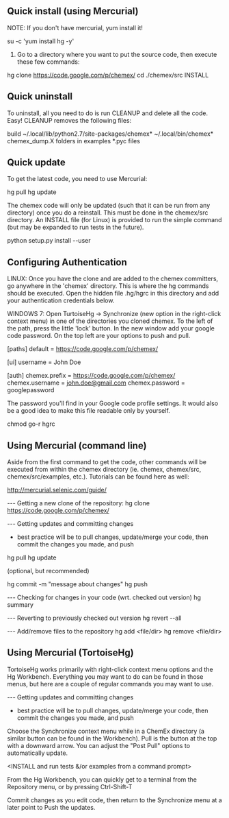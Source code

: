 Quick install (using Mercurial)
-------------------------------
NOTE: If you don't have mercurial, yum install it!

su -c 'yum install hg -y'


1) Go to a directory where you want to put the source code,
then execute these few commands:

hg clone https://code.google.com/p/chemex/
cd ./chemex/src
INSTALL

Quick uninstall
---------------
To uninstall, all you need to do is run CLEANUP and delete all the code.
Easy! CLEANUP removes the following files:

build
~/.local/lib/python2.7/site-packages/chemex*
~/.local/bin/chemex*
chemex_dump.X folders in examples
*.pyc files

Quick update
------------
To get the latest code, you need to use Mercurial:

hg pull
hg update

The chemex code will only be updated (such that it can be run from any
directory) once you do a reinstall. This must be done in the chemex/src
directory. An INSTALL file (for Linux) is provided to run the simple
command (but may be expanded to run tests in the future).

python setup.py install --user



Configuring Authentication
--------------------------
LINUX: Once you have the clone and are added to the chemex committers, go
anywhere in the 'chemex' directory. This is where the hg commands should be
executed. Open the hidden file .hg/hgrc in this directory and add your
authentication credentials below.

WINDOWS 7: Open TurtoiseHg -> Synchronize (new option in the right-click
context menu) in one of the directories you cloned chemex.  To the left of the
path, press the little 'lock' button. In the new window add your google code
password. On the top left are your options to push and pull.

[paths]
default = https://code.google.com/p/chemex/

[ui]
username = John Doe

[auth]
chemex.prefix = https://code.google.com/p/chemex/
chemex.username = john.doe@gmail.com
chemex.password = googlepassword

The password you'll find in your Google code profile settings. It would also
be a good idea to make this file readable only by yourself.

chmod go-r hgrc



Using Mercurial (command line)
------------------------------
Aside from the first command to get the code, other commands will be
executed from within the chemex directory (ie. chemex, chemex/src,
chemex/src/examples, etc.). Tutorials can be found here as well:

http://mercurial.selenic.com/guide/

--- Getting a new clone of the repository:
hg clone https://code.google.com/p/chemex/

--- Getting updates and committing changes
- best practice will be to pull changes, update/merge your code,
  then commit the changes you made, and push

hg pull
hg update

<INSTALL and run tests> (optional, but recommended)

hg commit -m "message about changes"
hg push

--- Checking for changes in your code (wrt. checked out version)
hg summary

--- Reverting to previously checked out version
hg revert --all

--- Add/remove files to the repository
hg add <file/dir>
hg remove <file/dir>


Using Mercurial (TortoiseHg)
------------------------------
TortoiseHg works primarily with right-click context menu options and the Hg
Workbench. Everything you may want to do can be found in those menus, but
here are a couple of regular commands you may want to use.

--- Getting updates and committing changes
- best practice will be to pull changes, update/merge your code,
  then commit the changes you made, and push

Choose the Synchronize context menu while in a ChemEx directory (a similar
button can be found in the Workbench). Pull is the button at the top with a
downward arrow.  You can adjust the "Post Pull" options to automatically update.

<INSTALL and run tests &/or examples from a command prompt>

From the Hg Workbench, you can quickly get to a terminal from the Repository
menu, or by pressing Ctrl-Shift-T

Commit changes as you edit code, then return to the Synchronize menu at a later
point to Push the updates.